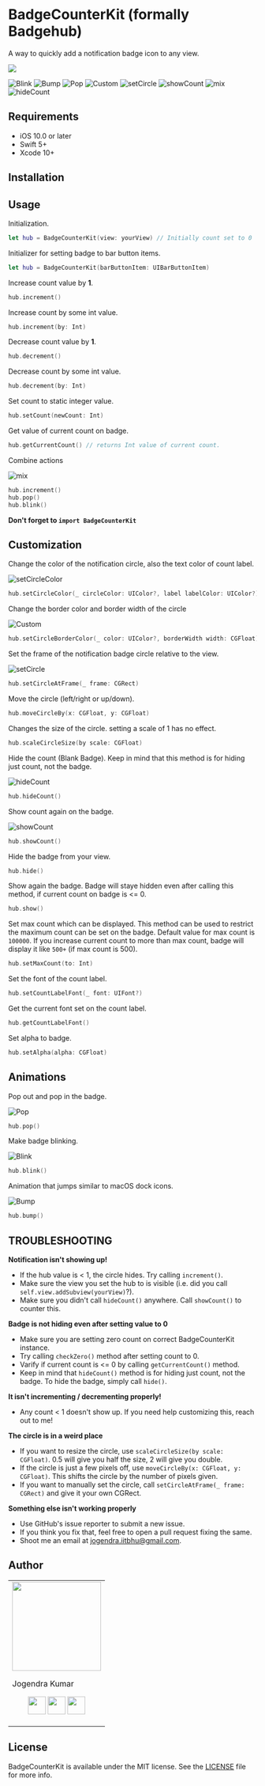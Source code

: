 # BadgeCounterKit (formally Badgehub)

A way to quickly add a notification badge icon to any view.

<img src="https://user-images.githubusercontent.com/20956124/52379966-080a5f00-2a92-11e9-8c85-9c34fabd4641.png">

![Blink](https://imgur.com/AEgi5tW.gif) ![Bump](https://i.imgur.com/238tikf.gif) ![Pop](https://i.imgur.com/aQ0sOtZ.gif) ![Custom](https://i.imgur.com/PhlDWXW.gif) ![setCircle](https://i.imgur.com/8CtI0nf.gif) ![showCount](https://i.imgur.com/VHdp2vO.gif) ![mix](https://i.imgur.com/4DohGxr.gif) ![hideCount](https://i.imgur.com/E3hOrX5.gif)

## Requirements

- iOS 10.0 or later
- Swift 5+
- Xcode 10+

## Installation

## Usage

Initialization.

```swift
let hub = BadgeCounterKit(view: yourView) // Initially count set to 0
```

Initializer for setting badge to bar button items.

```swift
let hub = BadgeCounterKit(barButtonItem: UIBarButtonItem)
```

Increase count value by **1**.

```swift
hub.increment()
```

Increase count by some int value.

```swift
hub.increment(by: Int)
```

Decrease count value by **1**.

```swift
hub.decrement()
```

Decrease count by some int value.

```swift
hub.decrement(by: Int)
```

Set count to static integer value.

```swift
hub.setCount(newCount: Int)
```
Get value of current count on badge.

```swift
hub.getCurrentCount() // returns Int value of current count.
```

Combine actions

![mix](https://i.imgur.com/4DohGxr.gif)

```swift
hub.increment()
hub.pop()
hub.blink()
```
**Don't forget to `import BadgeCounterKit`**

## Customization

Change the color of the notification circle, also the text color of count label.

![setCircleColor](https://i.imgur.com/MrsGB4p.gif)

```swift
hub.setCircleColor(_ circleColor: UIColor?, label labelColor: UIColor?)
```
Change the border color and border width of the circle

![Custom](https://i.imgur.com/PhlDWXW.gif)

```swift
hub.setCircleBorderColor(_ color: UIColor?, borderWidth width: CGFloat)
```
Set the frame of the notification badge circle relative to the view.

![setCircle](https://i.imgur.com/8CtI0nf.gif)

```swift
hub.setCircleAtFrame(_ frame: CGRect)
```
Move the circle (left/right or up/down).

```swift
hub.moveCircleBy(x: CGFloat, y: CGFloat)
```
Changes the size of the circle. setting a scale of 1 has no effect.

```swift
hub.scaleCircleSize(by scale: CGFloat)
```
Hide the count (Blank Badge). Keep in mind that this method is for hiding just count, not the badge.

![hideCount](https://i.imgur.com/E3hOrX5.gif)

```swift
hub.hideCount()
```
Show count again on the badge.

![showCount](https://i.imgur.com/VHdp2vO.gif)

```swift
hub.showCount()
```

Hide the badge from your view.

```swift
hub.hide()
```

Show again the badge. Badge will staye hidden even after calling this method, if current count on badge is <= 0.

```swift
hub.show()
```
Set max count which can be displayed. This method can be used to restrict the maximum count can be set on the badge. Default value for max count is `100000`. If you increase current count to more than max count, badge will display it like `500+` (if max count is 500).

```swift
hub.setMaxCount(to: Int)
```

Set the font of the count label.

```swift
hub.setCountLabelFont(_ font: UIFont?)
```
Get the current font set on the count label.

```swift
hub.getCountLabelFont()
```

Set alpha to badge.

```swift
hub.setAlpha(alpha: CGFloat)
```

## Animations

Pop out and pop in the badge.

![Pop](https://i.imgur.com/aQ0sOtZ.gif)

```swift
hub.pop()
```
Make badge blinking.

![Blink](https://imgur.com/AEgi5tW.gif)

```swift
hub.blink()
```
Animation that jumps similar to macOS dock icons.

![Bump](https://i.imgur.com/238tikf.gif)

```swift
hub.bump()
```

## TROUBLESHOOTING

**Notification isn't showing up!**
* If the hub value is < 1, the circle hides.  Try calling `increment()`.
* Make sure the view you set the hub to is visible (i.e. did you call `self.view.addSubview(yourView)`?).
* Make sure you didn't call `hideCount()` anywhere. Call `showCount()` to counter this.

**Badge is not hiding even after setting value to 0**
* Make sure you are setting zero count on correct BadgeCounterKit instance.
* Try calling `checkZero()` method after setting count to 0.
* Varify if current count is <= 0 by calling `getCurrentCount()` method.
* Keep in mind that `hideCount()` method is for hiding just count, not the badge. To hide the badge, simply call `hide()`.

**It isn't incrementing / decrementing properly!**
* Any count < 1 doesn't show up. If you need help customizing this, reach out to me!

**The circle is in a weird place**
* If you want to resize the circle, use `scaleCircleSize(by scale: CGFloat)`. 0.5 will give you half the size, 2 will give you double.
* If the circle is just a few pixels off, use `moveCircleBy(x: CGFloat, y: CGFloat)`. This shifts the circle by the number of pixels given.
* If you want to manually set the circle, call `setCircleAtFrame(_ frame: CGRect)` and give it your own CGRect.

**Something else isn't working properly**
* Use GitHub's issue reporter to submit a new issue.
* If you think you fix that, feel free to open a pull request fixing the same.
* Shoot me an email at jogendra.iitbhu@gmail.com.

## Author

<table>
<tr>
<td>
<img src="https://avatars2.githubusercontent.com/u/20956124?s=400&u=01fab3fc9bb3d2ee799e314d3fe23c54d1deeb07&v=4" width="180"/>

Jogendra Kumar

<p align="center">
<a href = "https://github.com/jogendra"><img src = "http://www.iconninja.com/files/241/825/211/round-collaboration-social-github-code-circle-network-icon.svg" width="36" height = "36"/></a>
<a href = "https://twitter.com/jogendrafx"><img src = "https://www.shareicon.net/download/2016/07/06/107115_media.svg" width="36" height="36"/></a>
<a href = "https://www.linkedin.com/in/jogendrasingh24/"><img src = "http://www.iconninja.com/files/863/607/751/network-linkedin-social-connection-circular-circle-media-icon.svg" width="36" height="36"/></a>
</p>
</td>
</tr> 
</table>


## License

BadgeCounterKit is available under the MIT license. See the [LICENSE](LICENSE) file for more info.

